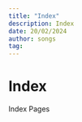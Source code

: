 ```yaml
---
title: "Index"
description: Index
date: 20/02/2024
author: songs
tag:
---
```


# Index

Index Pages
